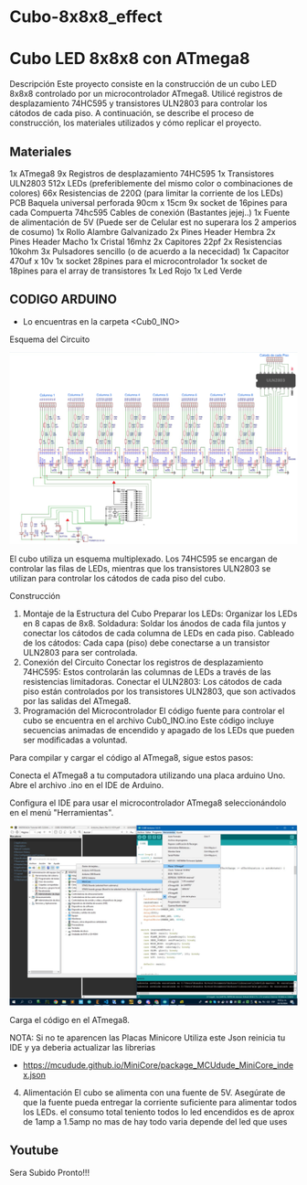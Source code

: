 # Cubo-8x8x8_effect

# Cubo LED 8x8x8 con ATmega8
Descripción
Este proyecto consiste en la construcción de un cubo LED 8x8x8 controlado por un microcontrolador ATmega8. Utilicé registros de desplazamiento 74HC595 y transistores ULN2803 para controlar los cátodos de cada piso. A continuación, se describe el proceso de construcción, los materiales utilizados y cómo replicar el proyecto.

## Materiales

1x ATmega8
9x Registros de desplazamiento 74HC595
1x Transistores ULN2803
512x LEDs (preferiblemente del mismo color o combinaciones de colores)
66x Resistencias de 220Ω (para limitar la corriente de los LEDs)
PCB Baquela universal perforada 90cm x 15cm
9x socket de 16pines para cada Compuerta 74hc595
Cables de conexión (Bastantes jejej..)
1x Fuente de alimentación de 5V (Puede ser de Celular est no superara los 2 amperios de cosumo)
1x Rollo Alambre Galvanizado
2x Pines Header Hembra 
2x Pines Header Macho
1x Cristal 16mhz
2x Capitores 22pf
2x Resistencias 10kohm
3x Pulsadores sencillo (o de acuerdo a la nececidad)
1x Capacitor 470uf x 10v
1x socket 28pines para el microcontrolador
1x socket de 18pines para el array de transistores
1x Led Rojo
1x Led Verde

## CODIGO ARDUINO 

- Lo encuentras en la carpeta <Cub0_INO>

Esquema del Circuito

![PROJECT_PHOTO](https://github.com/BrandonRv/Cubo-8x8x8_effect/blob/main/Esquematico_CUBO.png)

El cubo utiliza un esquema multiplexado. Los 74HC595 se encargan de controlar las filas de LEDs, mientras que los transistores ULN2803 se utilizan para controlar los cátodos de cada piso del cubo.

Construcción
1. Montaje de la Estructura del Cubo
Preparar los LEDs: Organizar los LEDs en 8 capas de 8x8.
Soldadura: Soldar los ánodos de cada fila juntos y conectar los cátodos de cada columna de LEDs en cada piso.
Cableado de los cátodos: Cada capa (piso) debe conectarse a un transistor ULN2803 para ser controlada.
2. Conexión del Circuito
Conectar los registros de desplazamiento 74HC595: Estos controlarán las columnas de LEDs a través de las resistencias limitadoras.
Conectar el ULN2803: Los cátodos de cada piso están controlados por los transistores ULN2803, que son activados por las salidas del ATmega8.
3. Programación del Microcontrolador
El código fuente para controlar el cubo se encuentra en el archivo Cub0_INO.ino Este código incluye secuencias animadas de encendido y apagado de los LEDs que pueden ser modificadas a voluntad.

Para compilar y cargar el código al ATmega8, sigue estos pasos:

Conecta el ATmega8 a tu computadora utilizando una placa arduino Uno.
Abre el archivo .ino en el IDE de Arduino.

Configura el IDE para usar el microcontrolador ATmega8 seleccionándolo en el menú "Herramientas".

![PROJECT_PHOTO](https://github.com/BrandonRv/Cubo-8x8x8_effect/blob/main/screenshot/cap.jpeg)

Carga el código en el ATmega8.

NOTA: Si no te aparencen las Placas Minicore Utiliza este Json reinicia tu IDE y ya deberia actualizar las librerias
- https://mcudude.github.io/MiniCore/package_MCUdude_MiniCore_index.json

4. Alimentación
El cubo se alimenta con una fuente de 5V. Asegúrate de que la fuente pueda entregar la corriente suficiente para alimentar todos los LEDs.
el consumo total teniento todos lo led encendidos es de aprox de 1amp a 1.5amp no mas de hay todo varia depende del led que uses

## Youtube 

Sera Subido Pronto!!!

